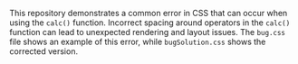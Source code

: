 This repository demonstrates a common error in CSS that can occur when using the `calc()` function. Incorrect spacing around operators in the `calc()` function can lead to unexpected rendering and layout issues. The `bug.css` file shows an example of this error, while `bugSolution.css` shows the corrected version.